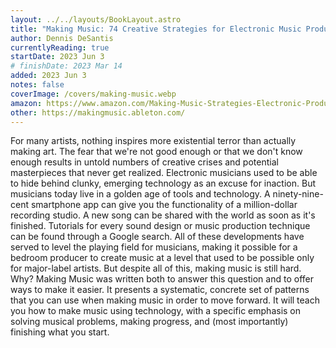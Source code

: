 ```yaml
---
layout: ../../layouts/BookLayout.astro
title: "Making Music: 74 Creative Strategies for Electronic Music Producers"
author: Dennis DeSantis
currentlyReading: true
startDate: 2023 Jun 3
# finishDate: 2023 Mar 14
added: 2023 Jun 3
notes: false
coverImage: /covers/making-music.webp
amazon: https://www.amazon.com/Making-Music-Strategies-Electronic-Producers-ebook/dp/B00WHXYZG8
other: https://makingmusic.ableton.com/
---
```


For many artists, nothing inspires more existential terror than actually making art. The fear that we're not good enough or that we don't know enough results in untold numbers of creative crises and potential masterpieces that never get realized. Electronic musicians used to be able to hide behind clunky, emerging technology as an excuse for inaction. But musicians today live in a golden age of tools and technology. A ninety-nine-cent smartphone app can give you the functionality of a million-dollar recording studio. A new song can be shared with the world as soon as it's finished. Tutorials for every sound design or music production technique can be found through a Google search. All of these developments have served to level the playing field for musicians, making it possible for a bedroom producer to create music at a level that used to be possible only for major-label artists. But despite all of this, making music is still hard. Why? Making Music was written both to answer this question and to offer ways to make it easier. It presents a systematic, concrete set of patterns that you can use when making music in order to move forward. It will teach you how to make music using technology, with a specific emphasis on solving musical problems, making progress, and (most importantly) finishing what you start.

<!-- ### Notes & Highlights -->
